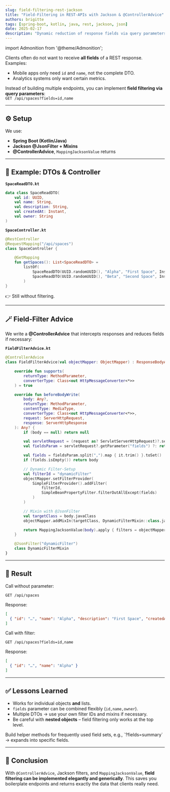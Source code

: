 ```yaml
---
slug: field-filtering-rest-jackson
title: "Field-Filtering in REST-APIs with Jackson & @ControllerAdvice"
authors: brigitte
tags: [spring-boot, kotlin, java, rest, jackson, json]
date: 2025-02-17
description: "Dynamic reduction of response fields via query parameters – an elegant solution with mixins and MappingJacksonValue."
---
```


import Admonition from '@theme/Admonition';

Clients often do not want to receive **all fields** of a REST response.  
Examples:
- Mobile apps only need `id` and `name`, not the complete DTO.  
- Analytics systems only want certain metrics.  
<!--truncate-->
Instead of building multiple endpoints, you can implement **field filtering via query parameters**:  
`GET /api/spaces?fields=id,name`

---

## ⚙️ Setup

We use:
- **Spring Boot (Kotlin/Java)**  
- **Jackson @JsonFilter + Mixins**  
- **@ControllerAdvice**, `MappingJacksonValue` returns  

---

## 🔗 Example: DTOs & Controller

**`SpaceReadDTO.kt`**
```kotlin
data class SpaceReadDTO(
    val id: UUID,
    val name: String,
    val description: String,
    val createdAt: Instant,
    val owner: String
)
````

**`SpaceController.kt`**

```kotlin
@RestController
@RequestMapping("/api/spaces")
class SpaceController {

    @GetMapping
    fun getSpaces(): List<SpaceReadDTO> =
        listOf(
            SpaceReadDTO(UUID.randomUUID(), "Alpha", "First Space", Instant.now(), "Brigitte"),
            SpaceReadDTO(UUID.randomUUID(), "Beta", "Second Space", Instant.now(), "Alex")
        )
}
```

👉 Still without filtering.

---

## 🪄 Field-Filter Advice

We write a **@ControllerAdvice** that intercepts responses and reduces fields if necessary:

**`FieldFilterAdvice.kt`**

```kotlin
@ControllerAdvice
class FieldFilterAdvice(val objectMapper: ObjectMapper) : ResponseBodyAdvice<Any> {

    override fun supports(
        returnType: MethodParameter,
        converterType: Class<out HttpMessageConverter<*>>
    ) = true

    override fun beforeBodyWrite(
        body: Any?,
        returnType: MethodParameter,
        contentType: MediaType,
        converterType: Class<out HttpMessageConverter<*>>,
        request: ServerHttpRequest,
        response: ServerHttpResponse
    ): Any? {
        if (body == null) return null

        val servletRequest = (request as? ServletServerHttpRequest)?.servletRequest
        val fieldsParam = servletRequest?.getParameter("fields") ?: return body

        val fields = fieldsParam.split(",").map { it.trim() }.toSet()
        if (fields.isEmpty()) return body

        // Dynamic Filter-Setup
        val filterId = "dynamicFilter"
        objectMapper.setFilterProvider(
            SimpleFilterProvider().addFilter(
                filterId,
                SimpleBeanPropertyFilter.filterOutAllExcept(fields)
            )
        )

        // Mixin with @JsonFilter
        val targetClass = body.javaClass
        objectMapper.addMixIn(targetClass, DynamicFilterMixin::class.java)

        return MappingJacksonValue(body).apply { filters = objectMapper.serializationConfig.filterProvider }
    }

    @JsonFilter("dynamicFilter")
    class DynamicFilterMixin
}
```

---

## 🚀 Result

Call without parameter:

```http
GET /api/spaces
```

Response:

```json
[
  { "id": "…", "name": "Alpha", "description": "First Space", "createdAt": "…", "owner": "Brigitte" }
]
```

Call with filter:

```http
GET /api/spaces?fields=id,name
```

Response:

```json
[
  { "id": "…", "name": "Alpha" }
]
```

---

## ✅ Lessons Learned

* Works for individual objects **and** lists.
* `fields` parameter can be combined flexibly (`id,name,owner`).
* Multiple DTOs → use your own filter IDs and mixins if necessary.
* Be careful with **nested objects** – field filtering only works at the top level.

<Admonition type="tip" title="Pro tip">
Build helper methods for frequently used field sets, e.g., `?fields=summary` → expands into specific fields.
</Admonition>

---

## 📌 Conclusion

With `@ControllerAdvice`, Jackson filters, and `MappingJacksonValue`, **field filtering can be implemented elegantly and generically**.
This saves you boilerplate endpoints and returns exactly the data that clients really need.
